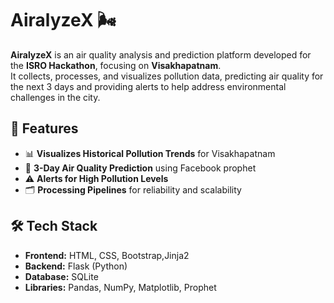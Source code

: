# AiralyzeX 🌬️

**AiralyzeX** is an air quality analysis and prediction platform developed for the **ISRO Hackathon**, focusing on **Visakhapatnam**.  
It collects, processes, and visualizes pollution data, predicting air quality for the next 3 days and providing alerts to help address environmental challenges in the city.

## 🚀 Features
- 📊 **Visualizes Historical Pollution Trends** for Visakhapatnam
- 🔮 **3-Day Air Quality Prediction** using Facebook prophet
- ⚠️ **Alerts for High Pollution Levels**
- 🗂 **Processing Pipelines** for reliability and scalability


## 🛠 Tech Stack
- **Frontend:** HTML, CSS, Bootstrap,Jinja2
- **Backend:** Flask (Python)
- **Database:** SQLite
- **Libraries:** Pandas, NumPy, Matplotlib, Prophet

